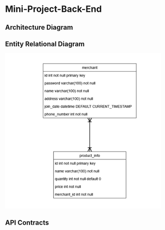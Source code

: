 # Mini-Project-Back-End

## Architecture Diagram

## Entity Relational Diagram
![alt text](https://github.com/AWNRavid/Mini-Project-Back-End/blob/main/diagram.png "ERD")

## API Contracts
